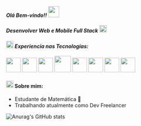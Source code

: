 ####  *Olá Bem-vindo!!* <img src="https://user-images.githubusercontent.com/42378118/110234147-e3259600-7f4e-11eb-95be-0c4047144dea.gif" width="30">

#### *Desenvolver Web e Mobile Full Stack*  <img src="https://cdn-icons-png.flaticon.com/512/5969/5969051.png?w=50"  width="20">

#### <img src="https://cdn-icons.flaticon.com/png/512/1177/premium/1177771.png?token=exp=1659206984~hmac=cfb71c72c63f7c222c78d4fd488997c4" width="20"/>    *Experiencia nas Tecnologias:*
<p>
<img src='https://cdn-icons.flaticon.com/png/512/721/premium/721671.png?token=exp=1659208270~hmac=c50b8bc4e2eda20ed776b2c15dc8944a' width="40"/> <img src='https://cdn-icons-png.flaticon.com/512/174/174854.png' width="40"/> <img src='https://cdn-icons-png.flaticon.com/512/732/732190.png' width="40"/> <img src='https://cdn-icons.flaticon.com/png/512/1183/premium/1183672.png?token=exp=1659208628~hmac=9097f5567378223800cb5ad4f7eff1c6' width="45"/> <img src='https://cdn-icons-png.flaticon.com/512/1126/1126012.png' width="40"/>  <img src='https://www.gstatic.com/devrel-devsite/prod/v0e5fe81d770a1c83a74ae94cff5f78c2b690ac595b30fc2439f12b56fdf9fe78/firebase/images/touchicon-180.png' width="40"/>                          <img src='https://cdn-icons-png.flaticon.com/512/5968/5968322.png' width="40"/> <img src='https://cdn-icons-png.flaticon.com/512/5968/5968381.png' width='40'/>
<p/>

#### <img src='https://cdn-icons.flaticon.com/png/512/3114/premium/3114957.png?token=exp=1659209431~hmac=addc415710613980d50612ef0c177dfa' width="20"/>     Sobre mim:

 - Estudante de Matemática :rocket:
 - Trabalhando atualmente como Dev Freelancer
 
 ![Anurag's GitHub stats](https://github-readme-stats.vercel.app/api?username=CleberWacheski&show_icons=true&count_private=true&theme=tokyonight)
 
 
